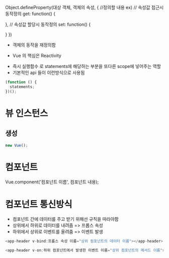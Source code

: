 Object.defineProperty(대상 객체, 객체의 속성, {
//정의할 내용
ex)
// 속성값 접근시 동작정의
get: function() {

},
// 속성값 할당시 동작정의
set: function() {

}
})

- 객체의 동작을 재정의함

* Vue 의 핵심은 Reactivity

- 즉시 실행함수 로 statements에 해당하는 부분을 또다른 scope에 넣어주는 역할
- 기본적인 api 들이 이런방식으로 사용됨

```javascript
(function () {
  statements;
})();
```

# 뷰 인스턴스

## 생성

```javascript
new Vue();
```

# 컴포넌트

Vue.component('컴포넌트 이름', 컴포넌트 내용);

# 컴포넌트 통신방식

- 컴포넌트 간에 데이터를 주고 받기 위해선 규칙을 따라야함
- 상위에서 하위로 데이터를 내려줌 => 프롭스 속성
- 하위에서 상위로 이벤트를 올려줌 => 이벤트 발생

```javascript
<app-header v-bind:프롭스 속성 이름="상위 컴포넌트의 데이터 이름"></app-header>

<app-header v-on:하위 컴포넌트에서 발생한 이벤트 이름="상위 컴포넌트의 메서드 이름"></app-header>
```
